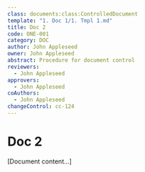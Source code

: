 ```yaml
---
class: documents:class:ControlledDocument
template: "1. Doc 1/1. Tmpl 1.md"
title: Doc 2
code: ONE-001
category: DOC
author: John Appleseed
owner: John Appleseed
abstract: Procedure for document control
reviewers:
  - John Appleseed
approvers:
  - John Appleseed
coAuthors:
  - John Appleseed
changeControl: cc-124
---
```

# Doc 2

[Document content...]
